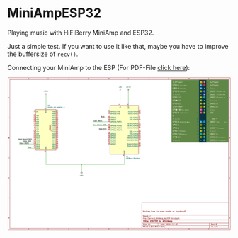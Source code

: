 # MiniAmpESP32
Playing music with HiFiBerry MiniAmp and ESP32.

Just a simple test. If you want to use it like that, maybe you have to improve the buffersize of `recv()`.

Connecting your MiniAmp to the ESP (For PDF-File [click here](Wirings/Connect_MiniAmp_to_ESP/Connect_MiniAmp_to_ESP.pdf)):

![Image](Wirings/Connect_MiniAmp_to_ESP/Connect_MiniAmp_to_ESP.png)
